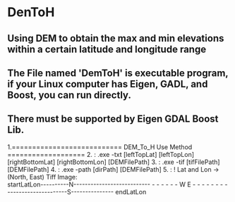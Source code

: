 # DenToH
## Using DEM to obtain the max and min elevations within a certain latitude and longitude range
## The File named 'DemToH' is executable program, if your Linux computer has Eigen, GADL, and Boost, you can run directly.
## There must be supported by Eigen GDAL Boost Lib.

1.=========================== DEM_To_H Use Method ===================
2.           : .exe -txt [leftTopLat] [leftTopLon] [rightBottomLat] [rightBottomLon] [DEMFilePath]
3.           : .exe -tif [tifFilePath] [DEMFilePath]
4.           : .exe -path [dirPath] [DEMFilePath]
5.           : ! Lat and Lon -> (North, East)
Tiff   Image:  
           startLatLon----------N--------------------------- 
                -                                      - 
                -                                      - 
                -                                      - 
                W                                      E
                -                                      - 
                -                                      - 
                -                                      - 
                -                                      - 
           ---------------------S---------------  endLatLon 
